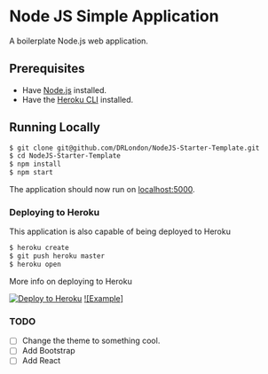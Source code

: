 # Node JS Simple Application
A boilerplate Node.js web application.

## Prerequisites
* Have [Node.js](http://nodejs.org) installed.
* Have the [Heroku CLI](https://devcenter.heroku.com/articles/heroku-cli) installed.

## Running Locally
```sh
$ git clone git@github.com/DRLondon/NodeJS-Starter-Template.git
$ cd NodeJS-Starter-Template
$ npm install
$ npm start
```

The application should now run on [localhost:5000](http://localhost:5000).

### Deploying to Heroku
This application is also capable of being deployed to Heroku

```sh
$ heroku create
$ git push heroku master
$ heroku open
```

More info on deploying to Heroku

[![Deploy to Heroku](https://www.herokucdn.com/deploy/button.png)](https://heroku.com/deploy)
[![Example]](https://fast-reaches-55074.herokuapp.com)

### TODO
- [ ] Change the theme to something cool.
- [ ] Add Bootstrap
- [ ] Add React
